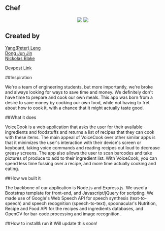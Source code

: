 ## Chef


<div style="text-align:center">
<img src="http://challengepost-s3-challengepost.netdna-ssl.com/photos/production/software_photos/000/369/159/datas/gallery.jpg" />
<img src="http://challengepost-s3-challengepost.netdna-ssl.com/photos/production/software_photos/000/369/160/datas/gallery.jpg" />
</div>

## Created by

<a href="https://github.com/peterl328">Yang(Peter) Leng</a></br>
<a href="https://github.com/DongJunJin">Dong Jun Jin</a></br>
<a href="https://github.com/nsblake">Nickolas Blake</a></br>

<a href="http://devpost.com/software/voice-cook">Devpost Link</a></br>


##Inspiration

We're a team of engineering students, but more importantly, we're broke and always looking for ways to save time and money. We definitely don't have time to prepare and cook our own meals. This app was born from a desire to save money by cooking our own food, while not having to fret about how to cook it, with a chance that it might actually taste good.

##What it does

VoiceCook is a web application that asks the user for their available ingredients and foodstuffs and returns a list of recipes that they can cook with these items. The main appeal of VoiceCook over other similar apps is that it minimizes the user's interaction with their device's screen or keyboard, taking voice commands and reading recipes out loud to decrease greasy screens. The app also allows the user to scan barcodes and take pictures of produce to add to their ingredient list. With VoiceCook, you can spend less time fussing over a recipe, and more time actually cooking and eating.

##How we built it

The backbone of our application is Node.js and Express.js. We used a Bootstrap template for front-end, and Javascript/jQuery for scripting. We made use of Google's Web Speech API for speech synthesis (text-to-speech) and speech recognition (speech-to-text), spoonacular's Nutrition, Recipe and Food API for the recipes and ingredients databases, and OpenCV for bar-code processing and image recognition.

##How to install& run it 
Will update this soon!



